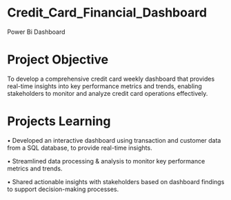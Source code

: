 # Credit_Card_Financial_Dashboard
  Power Bi Dashboard
# Project Objective
  To develop a comprehensive credit card weekly dashboard that provides real-time insights into key performance metrics and trends, enabling stakeholders to monitor and analyze credit card operations effectively.
# Projects Learning
  • Developed an interactive dashboard using transaction and customer data from a SQL database, to provide real-time insights. 
  
  • Streamlined data processing & analysis to monitor key performance metrics and trends.
  
  • Shared actionable insights with stakeholders based on dashboard findings to support decision-making processes.
